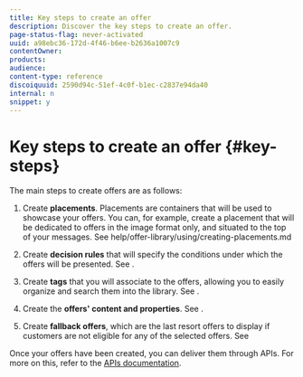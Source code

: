 ```yaml
---
title: Key steps to create an offer
description: Discover the key steps to create an offer.
page-status-flag: never-activated
uuid: a98ebc36-172d-4f46-b6ee-b2636a1007c9
contentOwner:
products:
audience:
content-type: reference
discoiquuid: 2590d94c-51ef-4c0f-b1ec-c2837e94da40
internal: n
snippet: y
---
```


# Key steps to create an offer {#key-steps}

The main steps to create offers are as follows:  

1. Create **placements**. Placements are containers that will be used to showcase your offers. You can, for example, create a placement that will be dedicated to offers in the image format only, and situated to the top of your messages. See [](../../offer-library/using/creating-placements.md)
help/offer-library/using/creating-placements.md
1. Create **decision rules** that will specify the conditions under which the offers will be presented. See [](../../offer-library/using/creating-decision-rules.md).

1. Create **tags** that you will associate to the offers, allowing you to easily organize and search them into the library. See [](../../offer-library/using/creating-tags.md).

1. Create the **offers' content and properties**. See [](../../offer-library/using/creating-personalized-offers.md).

1. Create **fallback offers**, which are the last resort offers to display if customers are not eligible for any of the selected offers. See [](../../offer-library/using/creating-fallback-offers.md)

Once your offers have been created, you can deliver them through APIs. For more on this, refer to the [APIs documentation](https://www.adobe.io/apis/experienceplatform/home/api-reference.html#!acpdr/swagger-specs/decisioning-ode.yaml).
